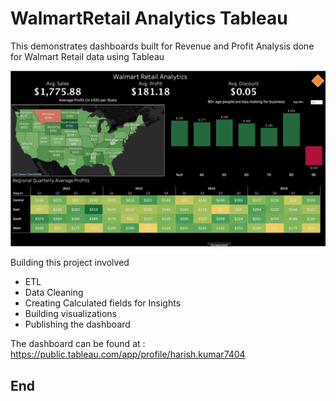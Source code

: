 # WalmartRetail Analytics Tableau

This demonstrates dashboards built for Revenue and Profit Analysis done for Walmart Retail data using Tableau

![alt-text](Walmart.png)

Building this project involved 
  - ETL 
  - Data Cleaning
  - Creating Calculated fields for Insights
  - Building visualizations 
  - Publishing the dashboard

The dashboard can be found at :
https://public.tableau.com/app/profile/harish.kumar7404

## End
